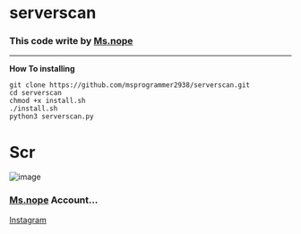 # serverscan
### This code write by [Ms.nope](https://github.com/msprogrammer2938)
----------------------------
**How To installing**
```
git clone https://github.com/msprogrammer2938/serverscan.git
cd serverscan
chmod +x install.sh
./install.sh
python3 serverscan.py
```
# Scr
![image](https://user-images.githubusercontent.com/78996423/112614692-2af95800-8e3f-11eb-9cf0-a8b2ffa36b32.png)
### [Ms.nope](https://github.com/msprogrammer2938) Account...
[Instagram](https://instagram.com/msprogrammer2938)
